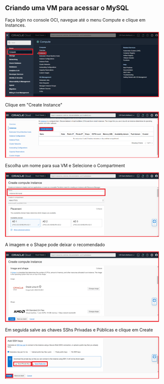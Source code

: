 ## Criando uma VM para acessar o MySQL

Faça login no console OCI, navegue até o menu Compute e clique em Instances.

![_](./Images/IMG_001.PNG)

Clique em "Create Instance"

![_](./Images/IMG_002.png)

Escolha um nome para sua VM e Selecione o Compartment

![_](./Images/IMG_003.png)

A imagem e o Shape pode deixar o recomendado

![_](./Images/IMG_004.png)

Em seguida salve as chaves SShs Privadas e Públicas e clique em Create

![_](./Images/IMG_005.png)




